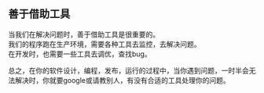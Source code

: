## 善于借助工具

当我们在解决问题时，善于借助工具是很重要的。  
我们的程序跑在生产环境，需要各种工具去监控，去解决问题。  
在开发时，也需要一些工具去调优，查找bug。

总之，在你的软件设计，编程，发布，运行的过程中，当你遇到问题，一时半会无法解决时，你就要google或请教别人，有没有合适的工具处理你的问题。